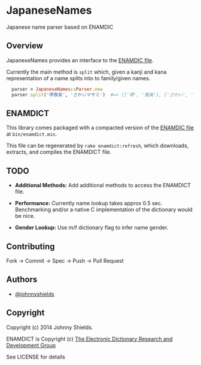 # JapaneseNames

Japanese name parser based on ENAMDIC

## Overview

JapaneseNames provides an interface to the [ENAMDIC file](http://www.csse.monash.edu.au/~jwb/enamdict_doc.html).

Currently the main method is `split` which, given a kanji and kana representation of a name splits
into to family/given names.

```ruby
  parser = JapaneseNames::Parser.new
  parser.split('堺雅美', 'さかいマサミ')  #=> [['堺', '雅美'], ['さかい', 'マサミ']]
```


## ENAMDICT

This library comes packaged with a compacted version of the [ENAMDIC file](http://www.csse.monash.edu.au/~jwb/enamdict_doc.html)
at `bin/enamdict.min`.

This file can be regenerated by `rake enamdict:refresh`, which downloads, extracts, and compiles the ENAMDICT file.


## TODO

* **Additional Methods:** Add additional methods to access the ENAMDICT file.

* **Performance:** Currently name lookup takes approx 0.5 sec. Benchmarking and/or a native C
implementation of the dictionary would be nice.

* **Gender Lookup:** Use m/f dictionary flag to infer name gender.


## Contributing

Fork -> Commit -> Spec -> Push -> Pull Request


## Authors

* [@johnnyshields](https://github.com/johnnyshields)


## Copyright

Copyright (c) 2014 Johnny Shields.

ENAMDICT is Copyright (c) [The Electronic Dictionary Research and Development Group](http://www.edrdg.org/)

See LICENSE for details
